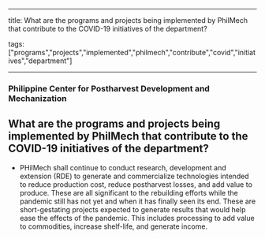 
---

title: What are the programs and projects being implemented by PhilMech that contribute to the COVID-19 initiatives of the department?

tags: ["programs","projects","implemented","philmech","contribute","covid","initiatives","department"]

---

### Philippine Center for Postharvest Development and Mechanization

## What are the programs and projects being implemented by PhilMech that contribute to the COVID-19 initiatives of the department?


 - PHilMech shall continue to conduct research, development and extension (RDE) to generate and commercialize technologies intended to reduce production cost, reduce postharvest losses, and add value to produce. These are all significant to the rebuilding efforts while the pandemic still has not yet and when it has finally seen its end. These are short-gestating projects expected to generate results that would help ease the effects of the pandemic. This includes processing to add value to commodities, increase shelf-life, and generate income.
